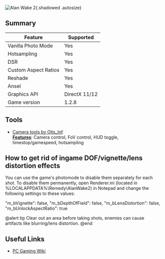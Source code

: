 ![Alan Wake 2](Images\AW2.png "Shot by IronGauntlet"){.shadowed .autosize}

## Summary

Feature | Supported
--|--
Vanilla Photo Mode | Yes
Hotsampling | Yes
DSR | Yes
Custom Aspect Ratios | Yes
Reshade | Yes
Ansel | Yes
Graphics API | DirectX 11/12
Game version | 1.2.8
 
## Tools

* [Camera tools by Otis_Inf](https://patreon.com/Otis_Inf)  
**[Features](https://opm.fransbouma.com/Cameras/alanwake2.htm)**: Camera control, FoV control, HUD toggle, timestop/gamespeed, hotsampling

## How to get rid of ingame DOF/vignette/lens distortion effects

You can use the game's photomode to disable them separately for each shot. To disable them permanently, open Renderer.ini (located in %LOCALAPPDATA%\Remedy\AlanWake2) in Notepad and change the following settings to these values:

"m_bVignette": false,
"m_bDepthOfField": false,
"m_bLensDistortion": false,
"m_bUnlockAspectRatio": true

@alert tip
Clear out an area before taking shots, enemies can cause artifacts like blurring/lens distortion.
@end

## Useful Links

* [PC Gaming Wiki](https://pcgamingwiki.com/wiki/Alan_Wake_II)